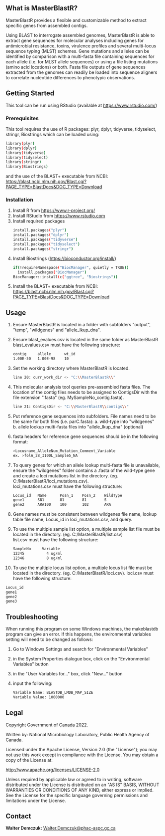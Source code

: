 ## What is MasterBlastR?

MasterBlastR provides a flexible and customizable method to extract specific genes from assembled contigs.

Using BLAST to interrogate assembled genomes, MasterBlastR is able to extract gene sequences for molecular analyses including genes for antimicrobial resistance, toxins, virulence profiles and several multi-locus sequence typing (MLST) schemes. Gene mutations and alleles can be identified by comparison with a multi-fasta file containing sequences for each allele (i.e. for MLST allele sequences) or using a file listing mutations (amino acid locations) or both. Fasta file outputs of gene sequences extracted from the genomes can readily be loaded into sequence aligners to correlate nucleotide differences to phenotypic observations.

## Getting Started

This tool can be run using RStudio (available at https://www.rstudio.com/)

### Prerequisites

This tool requires the use of R packages: plyr, dplyr, tidyverse, tidyselect, stringr, Biostrings which can be loaded using:

  ```sh
  library(plyr)
  library(dplyr)
  library(tidyverse)
  library(tidyselect)
  library(stringr)
  library(Biostrings)
  ```
and the use of the BLAST+ executable from NCBI: https://blast.ncbi.nlm.nih.gov/Blast.cgi?PAGE_TYPE=BlastDocs&DOC_TYPE=Download


### Installation

1. Install R from https://www.r-project.org/
2. Install RStudio from https://www.rstudio.com
3. Install required packages
   ```sh
   install.packages("plyr")
   install.packages("dplyr")
   install.packages("tidyverse")
   install.packages("tidyselect")
   install.packages("stringr")
   ```
4. Install Biostrings (https://bioconductor.org/install/)
   ```sh
   if(!requireNamespace("BiocManager", quietly = TRUE))
     install.packages("BiocManager")
   BiocManager::install(c("ggtree", "Biostrings"))
   ```
5. Install the BLAST+ executable from NCBI: https://blast.ncbi.nlm.nih.gov/Blast.cgi?PAGE_TYPE=BlastDocs&DOC_TYPE=Download

## Usage

1. Ensure MasterBlastR is located in a folder with subfolders "output", "temp", "wildgenes" and "allele_lkup_dna".

2. Ensure blast_evalues.csv is located in the same folder as MasterBlastR  
   blast_evalues.csv must have the following structure:  
   ```sh
   contig     allele      wt_id 
   1.00E-50   1.00E-98    10
   ```

3. Set the working directory where MasterBlastR is located.
   ```sh
   line 20: curr_work_dir <- "C:\\MasterBlastR\\"
   ```

4. This molecular analysis tool queries pre-assembled fasta files. The location of the contig files needs to be assigned to ContigsDir with the file extension ".fasta" (eg. MySampleNo_contig.fasta).
   ```sh
   line 21: ContigsDir <- "C:\\MasterBlastR\\contigs\\"
   ```

5. Put reference gene sequences into subfolders. File names need to be the same for both files (i.e. parC.fasta):
   a. wild-type into "wildgenes"  
   b. allele lookup multi-fasta files into "allele_lkup_dna" (optional)    
   

6. fasta headers for reference gene sequences should be in the following format:
   ```sh
   >Locusname_AlleleNum_Mutation_Comment_Variable
   ex. >folA_28_I100L_Sample5_NA
   ```

7. To query genes for which an allele lookup multi-fasta file is unavailable, ensure the "wildgenes" folder contains a .fasta of the wild-type gene and create a loci mutations list in the directory. (eg. C:/MasterBlastR/loci_mutations.csv).  
   loci_mutations.csv must have the following structure:
   ```sh
   Locus_id   Name      Posn_1    Posn_2    WildType  
   gene1      S81       81        81        S
   gene2      ARA100    100       102       ARA
   ```

8. Gene names must be consistent between wildgenes file name, lookup table file name, Locus_id in loci_mutations.csv, and query.

9. To use the multiple sample list option, a multiple sample list file must be located in the directory. (eg. C:/MasterBlastR/list.csv)  
   list.csv must have the following structure:
   ```sh
   SampleNo	    Variable   
   12345	      4 ug/ml   
   12346	      8 ug/ml   
   ```

10. To use the multiple locus list option, a multiple locus list file must be located in the directory. (eg. C:/MasterBlastR/loci.csv).
   loci.csv must have the following structure:
   ```sh
   Locus_id
   gene1
   gene2
   gene3
   ```
   
## Troubleshooting

When running this program on some Windows machines, the makeblastdb program can give an error. If this happens, the environmental variables setting will need to be changed as follows:  

1. Go to Windows Settings and search for "Environmental Variables"  

2. in the System Properties dialogue box, click on the "Environmental Variables" button  

3. in the "User Variables for..." box, click "New..." button  

4. input the following:    
   ```sh  
   Variable Name: BLASTDB_LMDB_MAP_SIZE
   Variable Value: 1000000
   ```

## Legal

Copyright Government of Canada 2022.

Written by: National Microbiology Laboratory, Public Health Agency of Canada.

Licensed under the Apache License, Version 2.0 (the "License"); you may not use this work except in compliance with the License. You may obtain a copy of the License at:

http://www.apache.org/licenses/LICENSE-2.0

Unless required by applicable law or agreed to in writing, software distributed under the License is distributed on an "AS IS" BASIS, WITHOUT WARRANTIES OR CONDITIONS OF ANY KIND, either express or implied. See the License for the specific language governing permissions and limitations under the License.

## Contact

**Walter Demczuk:** Walter.Demczuk@phac-aspc.gc.ca
